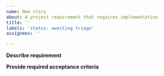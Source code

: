 ```yaml
---
name: New story
about: A project requirement that requires implementation
title: ''
labels: 'status: awaiting triage'
assignees: ''

---
```


**Describe requirement**

<!--
Recommendation is to use traditional story format when possible.

As a < user / admin / system >
I would like to < view information about / perform action >
So that < result can be achieved >
-->

**Provide required acceptance criteria**

<!--
Define what is required to call this story done. This should typically be a single acceptance criteria per story.

Given < there is some precondition >
When < and action is performed >
Then < the outcome should be >
-->
